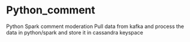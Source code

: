 # Python_comment
Python Spark comment moderation
Pull data from kafka and process the data in python/spark and store it in cassandra keyspace
